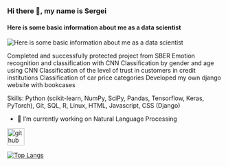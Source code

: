 ### Hi there 👋, my name is Sergei
#### Here is some basic information about me as a data scientist
![Here is some basic information about me as a data scientist](https://uploads.hb.cldmail.ru/geekbrains/public/ckeditor_assets/pictures/6933/content-dc09a3cb592ac82b7ce0522a7e7eb882.png)

Completed and successfully protected project from SBER
Emotion recognition and classification with CNN
Classification by gender and age using CNN
Classification of the level of trust in customers in credit institutions
Classification of car price categories
Developed my own django website with bookcases

Skills: Python (scikit-learn, NumPy, SciPy, Pandas, Tensorflow, Keras, PyTorch), Git, SQL, R, Linux, HTML, Javascript, CSS (Django)

- 🔭 I’m currently working on Natural Language Processing 


[<img src='https://cdn.jsdelivr.net/npm/simple-icons@3.0.1/icons/github.svg' alt='github' height='40'>](https://github.com/Defectum350)  

[![Top Langs](https://github-readme-stats.vercel.app/api/top-langs/?username=Defectum350)](https://github.com/anuraghazra/github-readme-stats)

